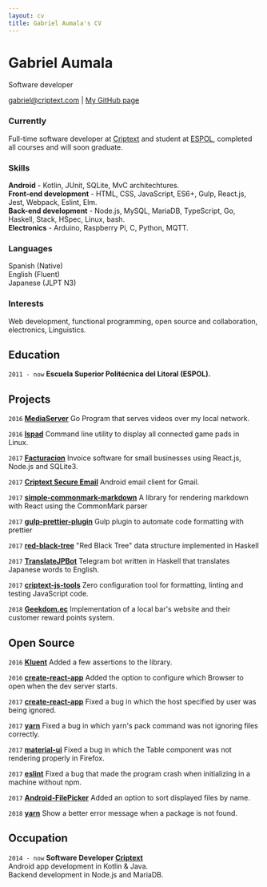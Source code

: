 ```yaml
---
layout: cv
title: Gabriel Aumala's CV
---
```

# Gabriel Aumala
Software developer

<div id="webaddress">
<a href="gabriel@criptext.com">gabriel@criptext.com</a>
| <a href="https://github.com/GAumala">My GitHub page</a>
</div>


### Currently

Full-time software developer at [Criptext](https://criptext.com/) and student at
[ESPOL](http://www.espol.edu.ec/), completed all courses and will soon graduate.

### Skills

**Android** - Kotlin, JUnit, SQLite, MvC architechtures.<br>
**Front-end development** - HTML, CSS, JavaScript, ES6+, Gulp, React.js, Jest, Webpack, Eslint, Elm.<br>
**Back-end development** - Node.js, MySQL, MariaDB, TypeScript, Go, Haskell, Stack, HSpec, Linux, bash.<br>
**Electronics** - Arduino, Raspberry Pi, C, Python, MQTT. 

### Languages

Spanish (Native)<br>
English (Fluent)<br> 
Japanese (JLPT N3)

### Interests

Web development, functional programming, open source and collaboration,
electronics, Linguistics.


## Education

`2011 - now`
__Escuela Superior Politécnica del Litoral (ESPOL).__



## Projects

`2016`
**[MediaServer](https://github.com/GAumala/MediaServer)**
Go Program that serves videos over my local network.

`2016`
**[lspad](https://github.com/GAumala/lspad)**
Command line utility to display all connected game pads in Linux.

`2017`
**[Facturacion](https://github.com/GAumala/Facturacion)**
Invoice software for small businesses using React.js, Node.js and SQLite3.

`2017`
**[Criptext Secure Email](https://play.google.com/store/apps/details?id=com.criptext.secureemail)**
Android email client for Gmail.

`2017`
**[simple-commonmark-markdown](https://github.com/GAumala/simple-commonmark-react)**
A library for rendering markdown with React using the CommonMark parser

`2017`
**[gulp-prettier-plugin](https://github.com/GAumala/gulp-prettier-plugin)**
Gulp plugin to automate code formatting with prettier

`2017`
**[red-black-tree](https://github.com/GAumala/red-black-tree)**
"Red Black Tree" data structure implemented in Haskell

`2017`
**[TranslateJPBot](https://github.com/GAumala/TranslateJPBot)**
Telegram bot written in Haskell that translates Japanese words to English.

`2017`
**[criptext-js-tools](https://github.com/Criptext/criptext-js-tools)**
Zero configuration tool for formatting, linting and testing JavaScript code.

`2018`
**[Geekdom.ec](https://geekdom.ec)**
Implementation of a local bar's website and their customer reward points system.


## Open Source 

`2016`
**[Kluent](https://github.com/MarkusAmshove/Kluent/pull/16)**
Added a few assertions to the library.

`2016`
**[create-react-app](https://github.com/facebookincubator/create-react-app/pull/1148)**
Added the option to configure which Browser to open when the dev server starts.

`2017`
**[create-react-app](https://github.com/facebookincubator/create-react-app/pull/1301)**
Fixed a bug in which the host specified by user was being ignored.

`2017`
**[yarn](https://github.com/yarnpkg/yarn/pull/3538)**
Fixed a bug in which yarn's pack command was not ignoring files correctly.

`2017`
**[material-ui](https://github.com/callemall/material-ui/pull/7484)**
Fixed a bug in which the Table component was not rendering properly in Firefox.

`2017`
**[eslint](https://github.com/eslint/eslint/pull/9169)**
Fixed a bug that made the program crash when initializing in a machine without npm.

`2017`
**[Android-FilePicker](https://github.com/DroidNinja/Android-FilePicker/pull/104)**
Added an option to sort displayed files by name.

`2018`
**[yarn](https://github.com/yarnpkg/yarn/pull/5213)**
Show a better error message when a package is not found.


## Occupation

`2014 - now`
**Software Developer [Criptext](https://criptext.com)**<br>
Android app development in Kotlin & Java.<br>
Backend development in Node.js and MariaDB.


<!-- ### Footer

Last updated: March 2018 -->


